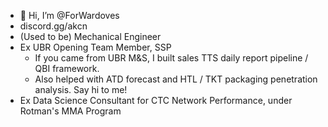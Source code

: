 - 👋 Hi, I’m @ForWardoves
- discord.gg/akcn
- (Used to be) Mechanical Engineer
- Ex UBR Opening Team Member, SSP
  - If you came from UBR M&S, I built sales TTS daily report pipeline /  QBI framework.
  - Also helped with ATD forecast and HTL / TKT packaging penetration analysis. Say hi to me! 
- Ex Data Science Consultant for CTC Network Performance, under Rotman's MMA Program
<!---
ForWardoves/ForWardoves is a ✨ special ✨ repository because its `README.md` (this file) appears on your GitHub profile.
You can click the Preview link to take a look at your changes.
--->
